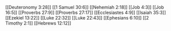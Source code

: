 [[Deuteronomy 3:28]]
[[1 Samuel 30:6]]
[[Nehemiah 2:18]]
[[Job 4:3]]
[[Job 16:5]]
[[Proverbs 27:9]]
[[Proverbs 27:17]]
[[Ecclesiastes 4:9]]
[[Isaiah 35:3]]
[[Ezekiel 13:22]]
[[Luke 22:32]]
[[Luke 22:43]]
[[Ephesians 6:10]]
[[2 Timothy 2:1]]
[[Hebrews 12:12]]
